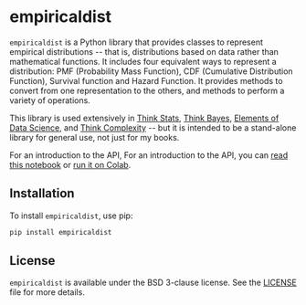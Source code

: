 # empiricaldist

`empiricaldist` is a Python library that provides classes to represent empirical distributions -- that is, distributions based on data rather than mathematical functions.
It includes four equivalent ways to represent a distribution: PMF (Probability Mass Function), CDF (Cumulative Distribution Function), Survival function and Hazard Function.
It provides methods to convert from one representation to the others, and methods to perform a variety of operations.

This library is used extensively in [Think Stats](https://greenteapress.com/wp/think-stats-3e/), [Think Bayes](https://greenteapress.com/wp/think-bayes/), [Elements of Data Science](https://greenteapress.com/wp/elements-of-data-science/), and [Think Complexity](https://greenteapress.com/wp/think-complexity-2e/) -- but it is intended to be a stand-alone library for general use, not just for my books.

For an introduction to the API, For an introduction to the API, you can [read this notebook](https://allendowney.github.io/empiricaldist/dist_demo.html) or [run it on Colab](https://colab.research.google.com/github/AllenDowney/empiricaldist/blob/master/empiricaldist/dist_demo.ipynb).


## Installation

To install `empiricaldist`, use pip:

```bash
pip install empiricaldist
```


## License

`empiricaldist` is available under the BSD 3-clause license. See the [LICENSE](https://github.com/AllenDowney/empiricaldist/blob/master/LICENSE) file for more details.
